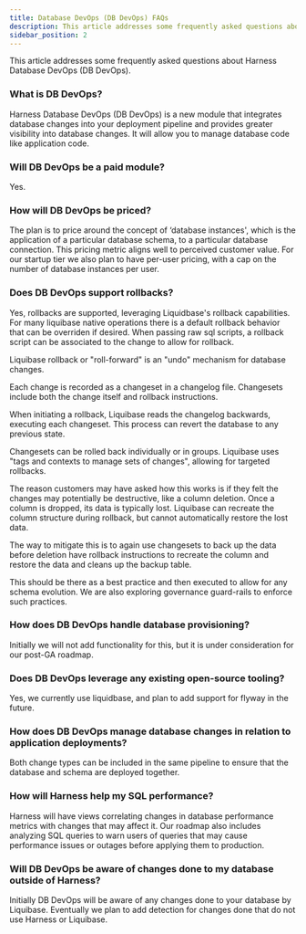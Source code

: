 ```yaml
---
title: Database DevOps (DB DevOps) FAQs
description: This article addresses some frequently asked questions about Harness Database DevOps (DB DevOps).
sidebar_position: 2
---
```


This article addresses some frequently asked questions about Harness Database DevOps (DB DevOps).

### What is DB DevOps?

Harness Database DevOps (DB DevOps) is a new module that integrates database changes into your deployment pipeline and provides greater visibility into database changes. It will allow you to manage database code like application code.

### Will DB DevOps be a paid module?

Yes.

### How will DB DevOps be priced?

The plan is to price around the concept of ‘database instances', which is the application of a particular database schema, to a particular database connection. This pricing metric aligns well to perceived customer value. For our startup tier we also plan to have per-user pricing, with a cap on the number of database instances per user.

### Does DB DevOps support rollbacks?

Yes, rollbacks are supported, leveraging Liquidbase's rollback capabilities. For many liquibase native operations there is a default rollback behavior that can be overriden if desired. When passing raw sql scripts, a rollback script can be associated to the change to allow for rollback.

Liquibase rollback or "roll-forward" is an "undo" mechanism for database changes.

Each change is recorded as a changeset in a changelog file. Changesets include both the change itself and rollback instructions.

When initiating a rollback, Liquibase reads the changelog backwards, executing each changeset. This process can revert the database to any previous state.

Changesets can be rolled back individually or in groups. Liquibase uses "tags and contexts to manage sets of changes", allowing for targeted rollbacks.

The reason customers may have asked how this works is if they felt the changes may potentially be destructive, like a column deletion. Once a column is dropped, its data is typically lost. Liquibase can recreate the column structure during rollback, but cannot automatically restore the lost data. 

The way to mitigate this is to again use changesets to back up the data before deletion have rollback instructions to recreate the column and restore the data and cleans up the backup table.

This should be there as a best practice and then executed to allow for any schema evolution. We are also exploring governance guard-rails to enforce such practices.

### How does DB DevOps handle database provisioning?

Initially we will not add functionality for this, but it is under consideration for our post-GA roadmap.

### Does DB DevOps leverage any existing open-source tooling?

Yes, we currently use liquidbase, and plan to add support for flyway in the future.

### How does DB DevOps manage database changes in relation to application deployments?

Both change types can be included in the same pipeline to ensure that the database and schema are deployed together.

### How will Harness help my SQL performance?

Harness will have views correlating changes in database performance metrics with changes that may affect it. Our roadmap also includes analyzing SQL queries to warn users of queries that may cause performance issues or outages before applying them to production.

### Will DB DevOps be aware of changes done to my database outside of Harness?

Initially DB DevOps will be aware of any changes done to your database by Liquibase. Eventually we plan to add detection for changes done that do not use Harness or Liquibase.
